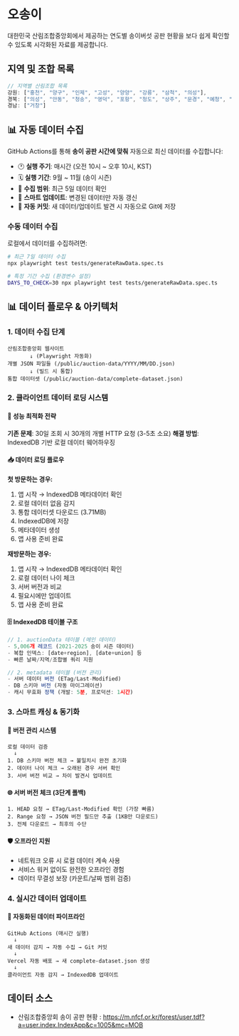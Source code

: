 # 오송이

대한민국 산림조합중앙회에서 제공하는 연도별 송이버섯 공판 현황을 보다 쉽게 확인할 수 있도록 시각화된 자료를 제공합니다.

## 지역 및 조합 목록

```ts
// 지역별 산림조합 목록
강원: ["홍천", "양구", "인제", "고성", "양양", "강릉", "삼척", "의성"],
경북: ["의성", "안동", "청송", "영덕", "포항", "청도", "상주", "문경", "예청", "영주", "봉화", "울진"],
경남: ["거창"]
```

## 📊 자동 데이터 수집

GitHub Actions를 통해 **송이 공판 시간에 맞춰** 자동으로 최신 데이터를 수집합니다:

- 🕐 **실행 주기**: 매시간 (오전 10시 ~ 오후 10시, KST)
- 🗓️ **실행 기간**: 9월 ~ 11월 (송이 시즌)
- 📅 **수집 범위**: 최근 5일 데이터 확인
- 🔄 **스마트 업데이트**: 변경된 데이터만 자동 갱신
- 📝 **자동 커밋**: 새 데이터/업데이트 발견 시 자동으로 Git에 저장

### 수동 데이터 수집

로컬에서 데이터를 수집하려면:

```bash
# 최근 7일 데이터 수집
npx playwright test tests/generateRawData.spec.ts

# 특정 기간 수집 (환경변수 설정)
DAYS_TO_CHECK=30 npx playwright test tests/generateRawData.spec.ts
```

## 📊 데이터 플로우 & 아키텍처

### 1. 데이터 수집 단계

```
산림조합중앙회 웹사이트
       ↓ (Playwright 자동화)
개별 JSON 파일들 (/public/auction-data/YYYY/MM/DD.json)
       ↓ (빌드 시 통합)
통합 데이터셋 (/public/auction-data/complete-dataset.json)
```

### 2. 클라이언트 데이터 로딩 시스템

#### 🚀 성능 최적화 전략

**기존 문제**: 30일 조회 시 30개의 개별 HTTP 요청 (3-5초 소요)
**해결 방법**: IndexedDB 기반 로컬 데이터 웨어하우징

#### 📥 데이터 로딩 플로우

**첫 방문하는 경우:**

1. 앱 시작 → IndexedDB 메타데이터 확인
2. 로컬 데이터 없음 감지
3. 통합 데이터셋 다운로드 (3.71MB)
4. IndexedDB에 저장
5. 메타데이터 생성
6. 앱 사용 준비 완료

**재방문하는 경우:**

1. 앱 시작 → IndexedDB 메타데이터 확인
2. 로컬 데이터 나이 체크
3. 서버 버전과 비교
4. 필요시에만 업데이트
5. 앱 사용 준비 완료

#### 🗄️ IndexedDB 테이블 구조

```typescript
// 1. auctionData 테이블 (메인 데이터)
- 5,006개 레코드 (2021-2025 송이 시즌 데이터)
- 복합 인덱스: [date+region], [date+union] 등
- 빠른 날짜/지역/조합별 쿼리 지원

// 2. metadata 테이블 (버전 관리)
- 서버 데이터 버전 (ETag/Last-Modified)
- DB 스키마 버전 (자동 마이그레이션)
- 캐시 무효화 정책 (개발: 5분, 프로덕션: 1시간)
```

### 3. 스마트 캐싱 & 동기화

#### 🔄 버전 관리 시스템

```
로컬 데이터 검증
  ↓
1. DB 스키마 버전 체크 → 불일치시 완전 초기화
2. 데이터 나이 체크 → 오래된 경우 서버 확인
3. 서버 버전 비교 → 차이 발견시 업데이트
```

#### 🌐 서버 버전 체크 (3단계 폴백)

```
1. HEAD 요청 → ETag/Last-Modified 확인 (가장 빠름)
2. Range 요청 → JSON 버전 필드만 추출 (1KB만 다운로드)
3. 전체 다운로드 → 최후의 수단
```

#### 🛡️ 오프라인 지원

- 네트워크 오류 시 로컬 데이터 계속 사용
- 서비스 워커 없이도 완전한 오프라인 경험
- 데이터 무결성 보장 (카운트/날짜 범위 검증)

### 4. 실시간 데이터 업데이트

#### 🤖 자동화된 데이터 파이프라인

```
GitHub Actions (매시간 실행)
  ↓
새 데이터 감지 → 자동 수집 → Git 커밋
  ↓
Vercel 자동 배포 → 새 complete-dataset.json 생성
  ↓
클라이언트 자동 감지 → IndexedDB 업데이트
```

## 데이터 소스

- 산림조합중앙회 송이 공판 현황 : https://m.nfcf.or.kr/forest/user.tdf?a=user.index.IndexApp&c=1005&mc=MOB
